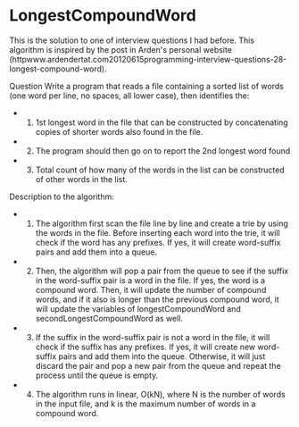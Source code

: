 LongestCompoundWord
===================

This is the solution to one of interview questions I had before. This algorithm is inspired by the post in Arden's personal website (httpwww.ardendertat.com20120615programming-interview-questions-28-longest-compound-word).

Question Write a program that reads a file containing a sorted list of words (one word per line, no spaces, all lower case), then identifies the:
- 1. 1st longest word in the file that can be constructed by concatenating copies of shorter words also found in the file. 
- 2. The program should then go on to report the 2nd longest word found 
- 3. Total count of how many of the words in the list can be constructed of other words in the list.

Description to the algorithm: 
- 1. The algorithm first scan the file line by line and create a trie by using the words in the file. Before inserting each word into the trie, it will check if the word has any prefixes. If yes, it will create word-suffix pairs and add them into a queue. 
- 2. Then, the algorithm will pop a pair from the queue to see if the suffix in the word-suffix pair is a word in the file. If yes, the word is a compound word. Then, it will update the number of compound words, and if it also is longer than the previous compound word, it will update the variables of longestCompoundWord and secondLongestCompoundWord as well. 
- 3. If the suffix in the word-suffix pair is not a word in the file, it will check if the suffix has any prefixes. If yes, it will create new word-suffix pairs and add them into the queue. Otherwise, it will just discard the pair and pop a new pair from the queue and repeat the process until the queue is empty. 
- 4. The algorithm runs in linear, O(kN), where N is the number of words in the input file, and k is the maximum number of words in a compound word.

